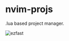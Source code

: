 # nvim-projs
 .lua based project manager.


![ezfast](https://github.com/samcoble/nvim-projs/assets/32228102/0a536a27-a5e3-4f13-a55b-b24014b85a40)

